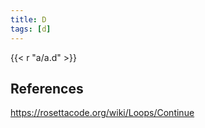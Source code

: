 ```yaml
---
title: D
tags: [d]
---
```


{{< r "a/a.d" >}}

## References

<https://rosettacode.org/wiki/Loops/Continue>

